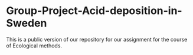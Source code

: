 # Group-Project-Acid-deposition-in-Sweden
This is a public version of our repository for our assignment for the course of Ecological methods.

